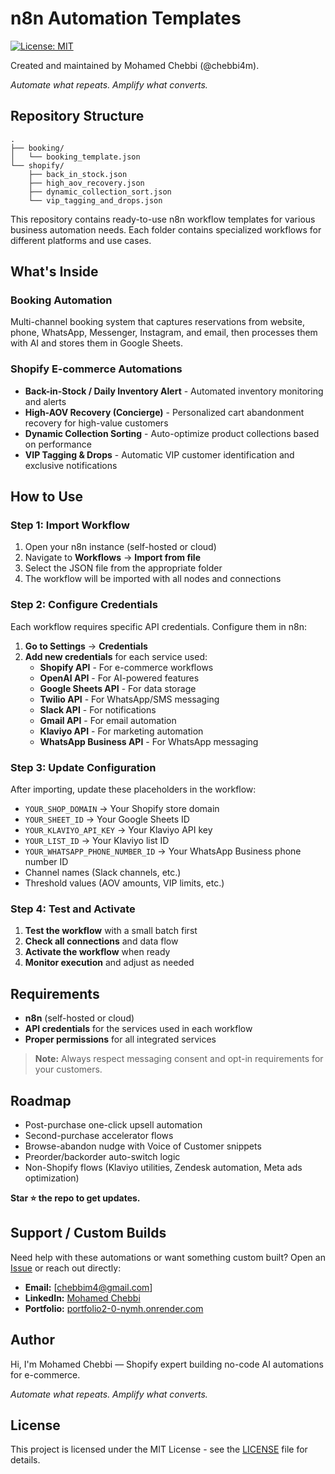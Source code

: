 # n8n Automation Templates

[![License: MIT](https://img.shields.io/badge/License-MIT-yellow.svg)](https://opensource.org/licenses/MIT)

Created and maintained by Mohamed Chebbi (@chebbi4m).

*Automate what repeats. Amplify what converts.*

## Repository Structure

```
.
├── booking/
│   └── booking_template.json
└── shopify/
    ├── back_in_stock.json
    ├── high_aov_recovery.json
    ├── dynamic_collection_sort.json
    └── vip_tagging_and_drops.json
```

This repository contains ready-to-use n8n workflow templates for various business automation needs. Each folder contains specialized workflows for different platforms and use cases.

## What's Inside

### **Booking Automation**
Multi-channel booking system that captures reservations from website, phone, WhatsApp, Messenger, Instagram, and email, then processes them with AI and stores them in Google Sheets.

### **Shopify E-commerce Automations**
- **Back-in-Stock / Daily Inventory Alert** - Automated inventory monitoring and alerts
- **High-AOV Recovery (Concierge)** - Personalized cart abandonment recovery for high-value customers
- **Dynamic Collection Sorting** - Auto-optimize product collections based on performance
- **VIP Tagging & Drops** - Automatic VIP customer identification and exclusive notifications

## How to Use

### Step 1: Import Workflow
1. Open your n8n instance (self-hosted or cloud)
2. Navigate to **Workflows** → **Import from file**
3. Select the JSON file from the appropriate folder
4. The workflow will be imported with all nodes and connections

### Step 2: Configure Credentials
Each workflow requires specific API credentials. Configure them in n8n:

1. **Go to Settings** → **Credentials**
2. **Add new credentials** for each service used:
   - **Shopify API** - For e-commerce workflows
   - **OpenAI API** - For AI-powered features
   - **Google Sheets API** - For data storage
   - **Twilio API** - For WhatsApp/SMS messaging
   - **Slack API** - For notifications
   - **Gmail API** - For email automation
   - **Klaviyo API** - For marketing automation
   - **WhatsApp Business API** - For WhatsApp messaging

### Step 3: Update Configuration
After importing, update these placeholders in the workflow:

- `YOUR_SHOP_DOMAIN` → Your Shopify store domain
- `YOUR_SHEET_ID` → Your Google Sheets ID
- `YOUR_KLAVIYO_API_KEY` → Your Klaviyo API key
- `YOUR_LIST_ID` → Your Klaviyo list ID
- `YOUR_WHATSAPP_PHONE_NUMBER_ID` → Your WhatsApp Business phone number ID
- Channel names (Slack channels, etc.)
- Threshold values (AOV amounts, VIP limits, etc.)

### Step 4: Test and Activate
1. **Test the workflow** with a small batch first
2. **Check all connections** and data flow
3. **Activate the workflow** when ready
4. **Monitor execution** and adjust as needed

## Requirements

- **n8n** (self-hosted or cloud)
- **API credentials** for the services used in each workflow
- **Proper permissions** for all integrated services

> **Note:** Always respect messaging consent and opt-in requirements for your customers.

## Roadmap

- Post-purchase one-click upsell automation
- Second-purchase accelerator flows
- Browse-abandon nudge with Voice of Customer snippets
- Preorder/backorder auto-switch logic
- Non-Shopify flows (Klaviyo utilities, Zendesk automation, Meta ads optimization)

**Star ⭐ the repo to get updates.**

## Support / Custom Builds

Need help with these automations or want something custom built? Open an [Issue](https://github.com/chebbi4m/n8n-templates/issues) or reach out directly:

- **Email:** [chebbim4@gmail.com]
- **LinkedIn:** [Mohamed Chebbi](https://www.linkedin.com/in/mohamed-chebbi-694685156/)
- **Portfolio:** [portfolio2-0-nymh.onrender.com](https://portfolio2-0-nymh.onrender.com)

## Author

Hi, I'm Mohamed Chebbi — Shopify expert building no-code AI automations for e-commerce.

*Automate what repeats. Amplify what converts.*

## License

This project is licensed under the MIT License - see the [LICENSE](LICENSE) file for details.
